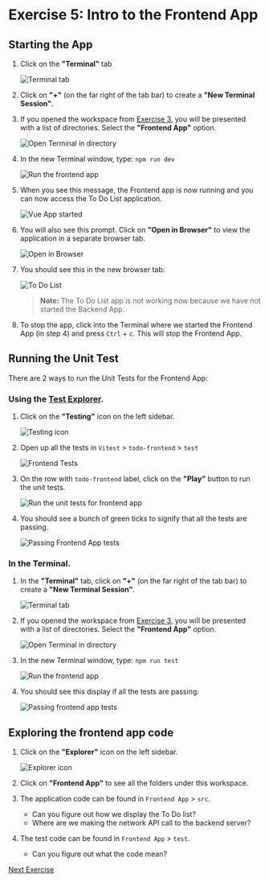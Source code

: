 # Exercise 5: Intro to the Frontend App

## Starting the App

1. Click on the **"Terminal"** tab

    ![Terminal tab](../images/codespace_terminal_tab.png)

2. Click on **"+"** (on the far right of the tab bar) to create a **"New Terminal Session"**.

3. If you opened the workspace from [Exercise 3](./exercise3.md), you will be presented with a list of directories. Select the **"Frontend App"** option.

    ![Open Terminal in directory](../images/codespace_new_terminal_in_folder.png)

4. In the new Terminal window, type: `npm run dev`

    ![Run the frontend app](../images/frontend_app_run_dev.png)

5.  When you see this message, the Frontend app is now running and you can now access the To Do List application.

    ![Vue App started](../images/frontend_app_vite_started.png)

6. You will also see this prompt. Click on **"Open in Browser"** to view the application in a separate browser tab.

    ![Open in Browser](../images/frontend_app_open_in_browser.png)

7. You should see this in the new browser tab:

    ![To Do List](../images/frontend_app_todolist.PNG)

    > **Note:** The To Do List app is not working now because we have not started the Backend App.

8. To stop the app, click into the Terminal where we started the Frontend App (in step 4) and press `Ctrl` + `c`. This will stop the Frontend App.

## Running the Unit Test

There are 2 ways to run the Unit Tests for the Frontend App:

### Using the [Test Explorer](https://code.visualstudio.com/docs/editor/testing#_automatic-test-discovery-in-test-explorer).

1. Click on the **"Testing"** icon on the left sidebar.

    ![Testing icon](../images/vscode_testing_sidebar.png)

2. Open up all the tests in `Vitest` > `todo-frontend` > `test`

    ![Frontend Tests](../images/vscode_test_explorer_frontend_tests.png)

3. On the row with `todo-frontend` label, click on the **"Play"** button to run the unit tests.

    ![Run the unit tests for frontend app](../images/vscode_test_explorer_play_frontend_tests.png)

4. You should see a bunch of green ticks to signify that all the tests are passing.

    ![Passing Frontend App tests](../images/vscode_vitest_passing_frontend_tests.png)

### In the Terminal.

1. In the **"Terminal"** tab, click on **"+"** (on the far right of the tab bar) to create a **"New Terminal Session"**.

    ![Terminal tab](../images/codespace_terminal_tab.png)

2. If you opened the workspace from [Exercise 3](./exercise3.md), you will be presented with a list of directories. Select the **"Frontend App"** option.

    ![Open Terminal in directory](../images/codespace_new_terminal_in_folder.png)

3. In the new Terminal window, type: `npm run test`

    ![Run the frontend app](../images/vscode_terminal_npm_run_test.png)

4. You should see this display if all the tests are passing:

    ![Passing frontend app tests](../images/vscode_terminal_frontend_passing_npm_test.png)

## Exploring the frontend app code

1. Click on the **"Explorer"** icon on the left sidebar.

    ![Explorer icon](../images/vscode_project_explorer_sidebar.png)

2. Click on **"Frontend App"** to see all the folders under this workspace.

3. The application code can be found in `Frontend App` > `src`.

    - Can you figure out how we display the To Do list?
    - Where are we making the network API call to the backend server?

4. The test code can be found in `Frontend App` > `test`.

    - Can you figure out what the code mean?

[Next Exercise](./exercise6.md)
